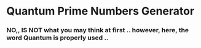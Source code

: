 # Quantum Prime Numbers Generator
### NO,, IS NOT what you may think at first .. however, here, the word **Quantum** is properly used .. 
